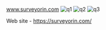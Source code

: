 www.surveyorin.com
![q1](https://user-images.githubusercontent.com/76985845/129849433-9559051e-19ac-4510-97e5-9e4f4c4d3912.JPG)
![q2](https://user-images.githubusercontent.com/76985845/129849428-a77f98dc-81a4-4220-8ae7-b42d35a57d7d.JPG)
![q3](https://user-images.githubusercontent.com/76985845/129849407-fadf9a93-a27f-4643-ab01-390442dbd747.JPG)

Web site - https://surveyorin.com/

